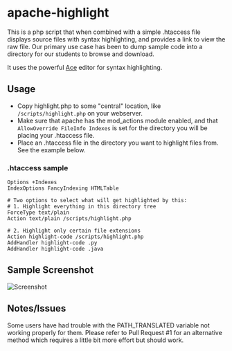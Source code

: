 # apache-highlight

This is a php script that when combined with a simple .htaccess file displays source files with syntax highlighting, and provides a link to view the raw file.  Our primary use case has been to dump sample code into a directory for our students to browse and download.

It uses the powerful [Ace](http://ace.c9.io) editor for syntax highlighting.

## Usage
* Copy highlight.php to some "central" location, like `/scripts/highlight.php` on your webserver.
* Make sure that apache has the mod_actions module enabled, and that `AllowOverride FileInfo Indexes` is set for the directory you will be placing your .htaccess file.
* Place an .htaccess file in the directory you want to highlight files from. See the example below.

### .htaccess sample
```apacheconf
Options +Indexes
IndexOptions FancyIndexing HTMLTable

# Two options to select what will get highlighted by this:
# 1. Highlight everything in this directory tree
ForceType text/plain
Action text/plain /scripts/highlight.php

# 2. Highlight only certain file extensions
Action highlight-code /scripts/highlight.php
AddHandler highlight-code .py
AddHandler highlight-code .java
```

## Sample Screenshot
![Screenshot](https://raw.github.com/ubergeek42/apache-highlight/master/screenshot.png)


## Notes/Issues

Some users have had trouble with the PATH_TRANSLATED variable not working properly for them.  Please refer to Pull Request #1 for an alternative method which requires a little bit more effort but should work.
